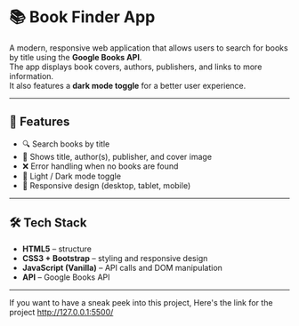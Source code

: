 # 📚 Book Finder App

A modern, responsive web application that allows users to search for books by title using the **Google Books API**.  
The app displays book covers, authors, publishers, and links to more information.  
It also features a **dark mode toggle** for a better user experience.

---

## 🚀 Features
- 🔍 Search books by title  
- 📖 Shows title, author(s), publisher, and cover image  
- ❌ Error handling when no books are found  
- 🌙 Light / Dark mode toggle  
- 📱 Responsive design (desktop, tablet, mobile)  

---

## 🛠️ Tech Stack
- **HTML5** – structure  
- **CSS3 + Bootstrap** – styling and responsive design  
- **JavaScript (Vanilla)** – API calls and DOM manipulation  
- **API** – Google Books API  

---
If you want to have a sneak peek into this project, Here's the link for the project
http://127.0.0.1:5500/
